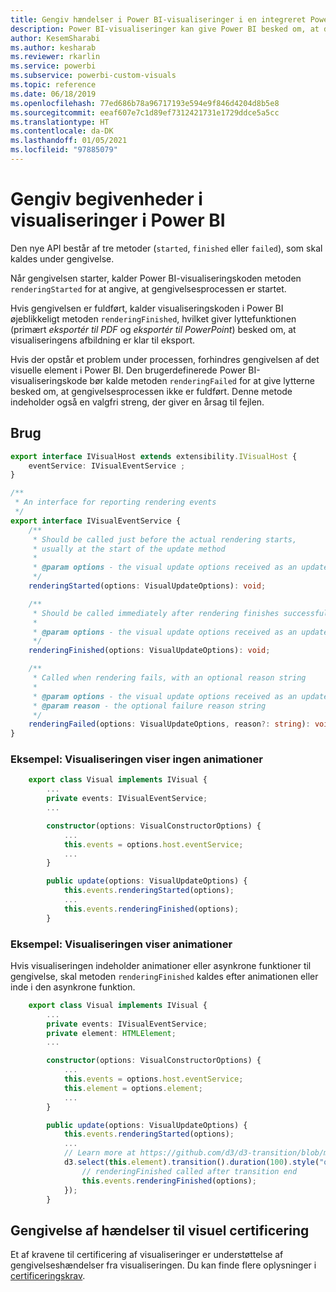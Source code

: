 ```yaml
---
title: Gengiv hændelser i Power BI-visualiseringer i en integreret Power BI-analyse for at få bedre integreret BI-indsigt
description: Power BI-visualiseringer kan give Power BI besked om, at de er klar til at blive eksporteret til Power Point eller PDF. Aktivér bedre integreret BI-indsigt ved hjælp af Power BI-integreret analyse.
author: KesemSharabi
ms.author: kesharab
ms.reviewer: rkarlin
ms.service: powerbi
ms.subservice: powerbi-custom-visuals
ms.topic: reference
ms.date: 06/18/2019
ms.openlocfilehash: 77ed686b78a96717193e594e9f846d4204d8b5e8
ms.sourcegitcommit: eeaf607e7c1d89ef7312421731e1729ddce5a5cc
ms.translationtype: HT
ms.contentlocale: da-DK
ms.lasthandoff: 01/05/2021
ms.locfileid: "97885079"
---
```

# <a name="render-events-in-power-bi-visuals"></a>Gengiv begivenheder i visualiseringer i Power BI

Den nye API består af tre metoder (`started`, `finished` eller `failed`), som skal kaldes under gengivelse.

Når gengivelsen starter, kalder Power BI-visualiseringskoden metoden `renderingStarted` for at angive, at gengivelsesprocessen er startet.

Hvis gengivelsen er fuldført, kalder visualiseringskoden i Power BI øjeblikkeligt metoden `renderingFinished`, hvilket giver lyttefunktionen (primært *eksportér til PDF* og *eksportér til PowerPoint*) besked om, at visualiseringens afbildning er klar til eksport.

Hvis der opstår et problem under processen, forhindres gengivelsen af det visuelle element i Power BI. Den brugerdefinerede Power BI-visualiseringskode bør kalde metoden `renderingFailed` for at give lytterne besked om, at gengivelsesprocessen ikke er fuldført. Denne metode indeholder også en valgfri streng, der giver en årsag til fejlen.

## <a name="usage"></a>Brug

```typescript
export interface IVisualHost extends extensibility.IVisualHost {
    eventService: IVisualEventService ;
}

/**
 * An interface for reporting rendering events
 */
export interface IVisualEventService {
    /**
     * Should be called just before the actual rendering starts, 
     * usually at the start of the update method
     *
     * @param options - the visual update options received as an update parameter
     */
    renderingStarted(options: VisualUpdateOptions): void;

    /**
     * Should be called immediately after rendering finishes successfully
     * 
     * @param options - the visual update options received as an update parameter
     */
    renderingFinished(options: VisualUpdateOptions): void;

    /**
     * Called when rendering fails, with an optional reason string
     * 
     * @param options - the visual update options received as an update parameter
     * @param reason - the optional failure reason string
     */
    renderingFailed(options: VisualUpdateOptions, reason?: string): void;
}
```

### <a name="sample-the-visual-displays-no-animations"></a>Eksempel: Visualiseringen viser ingen animationer

```typescript
    export class Visual implements IVisual {
        ...
        private events: IVisualEventService;
        ...

        constructor(options: VisualConstructorOptions) {
            ...
            this.events = options.host.eventService;
            ...
        }

        public update(options: VisualUpdateOptions) {
            this.events.renderingStarted(options);
            ...
            this.events.renderingFinished(options);
        }
```

### <a name="sample-the-visual-displays-animations"></a>Eksempel: Visualiseringen viser animationer

Hvis visualiseringen indeholder animationer eller asynkrone funktioner til gengivelse, skal metoden `renderingFinished` kaldes efter animationen eller inde i den asynkrone funktion.

```typescript
    export class Visual implements IVisual {
        ...
        private events: IVisualEventService;
        private element: HTMLElement;
        ...

        constructor(options: VisualConstructorOptions) {
            ...
            this.events = options.host.eventService;
            this.element = options.element;
            ...
        }

        public update(options: VisualUpdateOptions) {
            this.events.renderingStarted(options);
            ...
            // Learn more at https://github.com/d3/d3-transition/blob/master/README.md#transition_end
            d3.select(this.element).transition().duration(100).style("opacity","0").end().then(() => {
                // renderingFinished called after transition end
                this.events.renderingFinished(options);
            });
        }
```

## <a name="rendering-events-for-visual-certification"></a>Gengivelse af hændelser til visuel certificering

Et af kravene til certificering af visualiseringer er understøttelse af gengivelseshændelser fra visualiseringen. Du kan finde flere oplysninger i [certificeringskrav](power-bi-custom-visuals-certified.md#certification-requirements).